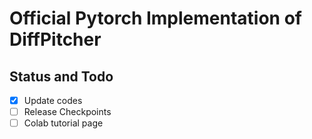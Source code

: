 # Official Pytorch Implementation of DiffPitcher

## Status and Todo
- [x] Update codes
- [ ] Release Checkpoints
- [ ] Colab tutorial page

